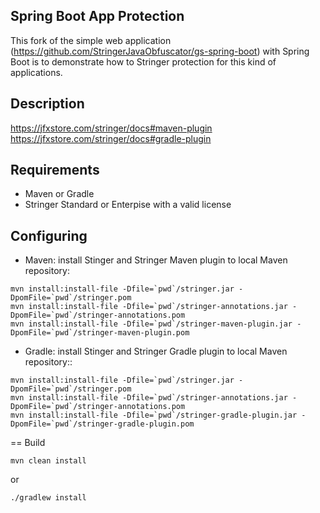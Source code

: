 ## Spring Boot App Protection

This fork of the simple web application (https://github.com/StringerJavaObfuscator/gs-spring-boot) with Spring Boot is to demonstrate how to Stringer protection for this kind of applications.

## Description
https://jfxstore.com/stringer/docs#maven-plugin
https://jfxstore.com/stringer/docs#gradle-plugin

## Requirements
- Maven or Gradle
- Stringer Standard or Enterpise with a valid license

## Configuring 
- Maven: install Stinger and Stringer Maven plugin to local Maven repository:

```
mvn install:install-file -Dfile=`pwd`/stringer.jar -DpomFile=`pwd`/stringer.pom
mvn install:install-file -Dfile=`pwd`/stringer-annotations.jar -DpomFile=`pwd`/stringer-annotations.pom
mvn install:install-file -Dfile=`pwd`/stringer-maven-plugin.jar -DpomFile=`pwd`/stringer-maven-plugin.pom
```

- Gradle: install Stinger and Stringer Gradle plugin to local Maven repository::

```
mvn install:install-file -Dfile=`pwd`/stringer.jar -DpomFile=`pwd`/stringer.pom
mvn install:install-file -Dfile=`pwd`/stringer-annotations.jar -DpomFile=`pwd`/stringer-annotations.pom
mvn install:install-file -Dfile=`pwd`/stringer-gradle-plugin.jar -DpomFile=`pwd`/stringer-gradle-plugin.pom
```

== Build 

```
mvn clean install
```
or 

```
./gradlew install
```
